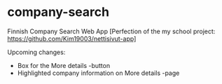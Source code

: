 # company-search
Finnish Company Search Web App
[Perfection of the my school project: https://github.com/Kim19003/nettisivut-app]

Upcoming changes:
- Box for the More details -button
- Highlighted company information on More details -page
